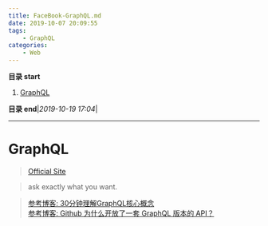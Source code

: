 ```yaml
---
title: FaceBook-GraphQL.md
date: 2019-10-07 20:09:55
tags: 
    - GraphQL
categories: 
    - Web
---
```


**目录 start**
 
1. [GraphQL](#graphql)

**目录 end**|_2019-10-19 17:04_|
****************************************
# GraphQL
> [Official Site](https://graphql.cn/)  

> ask exactly what you want.

> [参考博客: 30分钟理解GraphQL核心概念](https://segmentfault.com/a/1190000014131950)  
> [参考博客: Github 为什么开放了一套 GraphQL 版本的 API？](https://www.oschina.net/news/78302/why-github-open-graphql-api?p=1)  
